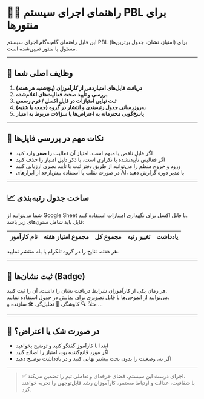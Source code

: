 # 🧑‍🏫 راهنمای اجرای سیستم PBL برای منتورها

این فایل راهنمای گام‌به‌گام اجرای سیستم PBL (امتیاز، نشان، جدول برترین‌ها) برای مسئول یا منتور تعیین‌شده است.

---

## 🎯 وظایف اصلی شما

1. **دریافت فایل‌های امتیازدهی از کارآموزان (پنج‌شنبه هر هفته)**
2. **بررسی و تأیید صحت فعالیت‌های اعلام‌شده**
3. **ثبت نهایی امتیازات در فایل اکسل / فرم رسمی**
4. **به‌روزرسانی جدول رتبه‌بندی و انتشار در گروه (جمعه یا شنبه)**
5. **پاسخ‌گویی محترمانه به اعتراض‌ها یا سؤالات مربوط به امتیاز**

---

## 📌 نکات مهم در بررسی فایل‌ها

- اگر فایل ناقص یا مبهم است، امتیاز آن فعالیت را **صفر** وارد کنید
- اگر فعالیتی تأییدنشده یا تکراری است، با ذکر دلیل امتیاز را حذف کنید
- ورود و خروج منظم را می‌توانید از طریق دفتر ثبت یا تأیید بصری ارزیابی کنید
- در صورت تقلب یا استفاده بیش‌ازحد از ابزارهای AI، با مدیر دوره گزارش دهید

---

## 📈 ساخت جدول رتبه‌بندی

شما می‌توانید از Google Sheet یا فایل اکسل برای نگهداری امتیازات استفاده کنید.  
فایل باید شامل ستون‌های زیر باشد:

| نام کارآموز | مجموع امتیاز هفته | مجموع کل | تغییر رتبه | یادداشت |
|-------------|---------------------|-----------|--------------|----------|

هر هفته، نتایج را در گروه تلگرام یا بله منتشر نمایید.

---

## 🏅 ثبت نشان‌ها (Badge)

هر زمان یکی از کارآموزان شرایط دریافت نشان را داشت، آن را ثبت کنید.  
می‌توانید از ایموجی‌ها یا فایل تصویری برای نمایش در جدول استفاده نمایید.  
مثلاً: 🔍 کاوشگر، 🧠 تحلیل‌گر، 🛠 سازنده و ...

---

## 🧠 در صورت شک یا اعتراض؟

- ابتدا با کارآموز گفتگو کنید و توضیح بخواهید
- اگر مورد قانع‌کننده بود، امتیاز را اصلاح کنید
- اگر نه، وضعیت را بدون بحث بیشتر نهایی کنید و در یادداشت توضیح دهید

---

> ✅ اجرای درست این سیستم، فضای حرفه‌ای و تعاملی تیم را تضمین می‌کند.  
> با شفافیت، عدالت و ارتباط مستمر، کارآموزان رشد قابل‌توجهی را تجربه خواهند کرد.
